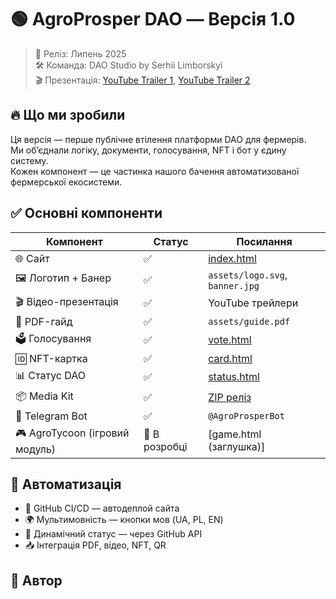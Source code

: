 # 🟢 AgroProsper DAO — Версія 1.0

> 📅 Реліз: Липень 2025  
> 🛠️ Команда: DAO Studio by Serhii Limborskyi  
> 🎬 Презентація: [YouTube Trailer 1](https://youtu.be/1c0kv3jltNg), [YouTube Trailer 2](https://youtu.be/729E-OxwSkQ)

## 🔥 Що ми зробили

Ця версія — перше публічне втілення платформи DAO для фермерів.  
Ми обʼєднали логіку, документи, голосування, NFT і бот у єдину систему.  
Кожен компонент — це частинка нашого бачення автоматизованої фермерської екосистеми.

## ✅ Основні компоненти

| Компонент            | Статус    | Посилання |
|----------------------|-----------|-----------|
| 🌐 Сайт               | ✅        | [index.html](https://serghiilimborskyi.github.io/AgroProsper/)  
| 🖼️ Логотип + Банер    | ✅        | `assets/logo.svg`, `banner.jpg`  
| 🎬 Відео-презентація  | ✅        | YouTube трейлери  
| 📄 PDF-гайд           | ✅        | `assets/guide.pdf`  
| 🗳️ Голосування        | ✅        | [vote.html](https://serghiilimborskyi.github.io/AgroProsper/vote.html)  
| 🆔 NFT-картка         | ✅        | [card.html](https://serghiilimborskyi.github.io/AgroProsper/card.html)  
| 📊 Статус DAO         | ✅        | [status.html](https://serghiilimborskyi.github.io/AgroProsper/status.html)  
| 📦 Media Kit          | ✅        | [ZIP реліз](https://github.com/SerghiiLimborskyi/AgroProsper/releases/latest)  
| 🤖 Telegram Bot       | ✅        | `@AgroProsperBot`  
| 🎮 AgroTycoon (ігровий модуль) | 🔧 В розробці | [game.html (заглушка)]  

## 🚀 Автоматизація

- 🔁 GitHub CI/CD — автодеплой сайта  
- 🌍 Мультимовність — кнопки мов (UA, PL, EN)  
- 🧠 Динамічний статус — через GitHub API  
- 📥 Інтеграція PDF, відео, NFT, QR

## 🧩 Автор

